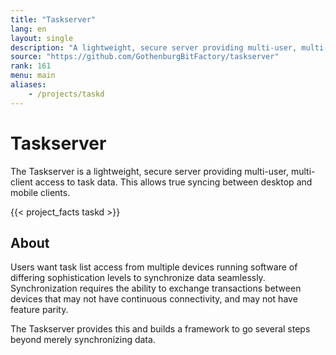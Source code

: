 ```yaml
---
title: "Taskserver"
lang: en
layout: single
description: "A lightweight, secure server providing multi-user, multi-client access to task data"
source: "https://github.com/GothenburgBitFactory/taskserver"
rank: 161
menu: main
aliases:
    - /projects/taskd
---
```

# Taskserver

The Taskserver is a lightweight, secure server providing multi-user, multi-client access to task data.
This allows true syncing between desktop and mobile clients.

{{< project_facts taskd >}}

## About

Users want task list access from multiple devices running software of differing sophistication levels to synchronize data seamlessly.
Synchronization requires the ability to exchange transactions between devices that may not have continuous connectivity, and may not have feature parity.

The Taskserver provides this and builds a framework to go several steps beyond merely synchronizing data.
